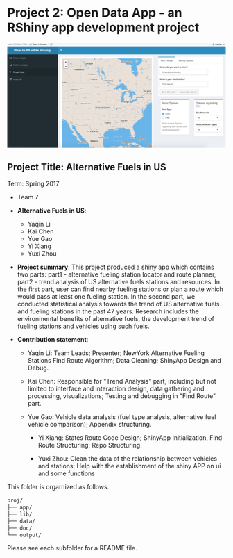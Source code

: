 # Project 2: Open Data App - an RShiny app development project

![screenshot](doc/screenshot3.png)

## Project Title: Alternative Fuels in US
Term: Spring 2017

+ Team 7
+ **Alternative Fuels in US**: 
	+ Yaqin Li
	+ Kai Chen
	+ Yue Gao
	+ Yi Xiang
	+ Yuxi Zhou


+ **Project summary**: This project produced a shiny app which contains two parts: part1 - alternative fueling station locator and route planner, part2 - trend analysis of US alternative fuels stations and resources. In the first part, user can find nearby fueling stations or plan a route which would pass at least one fueling station. In the second part, we conducted statistical analysis towards the trend of US alternative fuels and fueling stations in the past 47 years. Research includes the environmental benefits of alternative fuels, the development trend of fueling stations and vehicles using such fuels.

+ **Contribution statement**: 
	+ Yaqin Li: 
	Team Leads;
	Presenter;
	NewYork Alternative Fueling Stations Find Route Algorithm;
	Data Cleaning;
	ShinyApp Design and Debug.
		
	+ Kai Chen:
	Responsible for "Trend Analysis" part, including but not limited to interface and interaction design, data
	gathering and processing, visualizations; Testing and debugging in "Find Route" part.
	
  + Yue Gao:
  Vehicle data analysis (fuel type analysis, alternative fuel vehicle comparison);
  Appendix structuring.
	
	+ Yi Xiang:
	States Route Code Design;
	ShinyApp Initialization, Find-Route Structuring;
	Repo Structuring.

	+ Yuxi Zhou:
	Clean the data of the relationship between vehicles and stations;
	Help with the establishment of the shiny APP on ui and some functions 

This folder is orgarnized as follows.

```
proj/
├── app/
├── lib/
├── data/
├── doc/
└── output/
```

Please see each subfolder for a README file.


